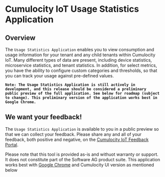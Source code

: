 # Cumulocity IoT Usage Statistics Application
## Overview 
The `Usage Statistics Application` enables you to view consumption and usage information for your tenant and any child tenants within Cumulocity IoT. Many different types of data are present, including device statistics, microservice statistics, and tenant statistics. In addition, for select metrics, you have the ability to configure custom categories and thresholds, so that you can track your usage against pre-defined values. 

**`Note: The Usage Statistics Application is still actively in development, and this release should be considered a preliminary public preview of the full application. See below for roadmap (subject to change). This preliminary version of the application works best in Google Chrome.`**

## We want your feedback!
The `Usage Statistics Application` is available to you in a public preview so that we can collect your feedback. Please share any and all of your feedback, both positive and negative, on the [Cumulocity IoT Feedback Portal](https://cumulocityiot.ideas.aha.io/). 

Please note that this tool is provided as-is and withuot warranty or support. It does not constitute part of the Software AG product suite. 
This application works best with [Google Chrome](https://www.google.com/chrome/) and Cumulocity UI version as mentioned below

